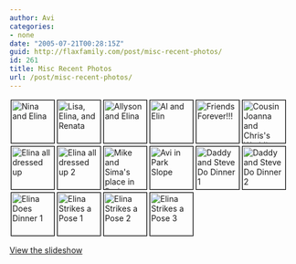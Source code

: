 ```yaml
---
author: Avi
categories:
- none
date: "2005-07-21T00:28:15Z"
guid: http://flaxfamily.com/post/misc-recent-photos/
id: 261
title: Misc Recent Photos
url: /post/misc-recent-photos/
---
```

[<img src="http://photos23.flickr.com/27421054_d259025a1e_s.jpg" alt="Nina and Elina" width="75" height="75" style="margin: 2px; display: inline; border: solid 1px black;" />](http://www.flickr.com/photos/avi4now/27421054/in/set-622286/ "Nina and Elina")[<img src="http://photos23.flickr.com/27421278_5a45382182_s.jpg" alt="Lisa, Elina, and Renata" width="75" height="75" style="margin: 2px; display: inline; border: solid 1px black;" />](http://www.flickr.com/photos/avi4now/27421278/in/set-622286/ "Lisa, Elina, and Renata")[<img src="http://photos23.flickr.com/27421383_eb545046b1_s.jpg" alt="Allyson and Elina" width="75" height="75" style="margin: 2px; display: inline; border: solid 1px black;" />](http://www.flickr.com/photos/avi4now/27421383/in/set-622286/ "Allyson and Elina")[<img src="http://photos23.flickr.com/27421619_16d0278a00_s.jpg" alt="Al and Elin" width="75" height="75" style="margin: 2px; display: inline; border: solid 1px black;" />](http://www.flickr.com/photos/avi4now/27421619/in/set-622286/ "Al and Elin")[<img src="http://photos23.flickr.com/27421757_9c4e199618_s.jpg" alt="Friends Forever!!!" width="75" height="75" style="margin: 2px; display: inline; border: solid 1px black;" />](http://www.flickr.com/photos/avi4now/27421757/in/set-622286/ "Friends Forever!!!")[<img src="http://photos22.flickr.com/27421967_bafc5afd8c_s.jpg" alt="Cousin Joanna and Chris's Wedding at the Pierre" width="75" height="75" style="margin: 2px; display: inline; border: solid 1px black;" />](http://www.flickr.com/photos/avi4now/27421967/in/set-622286/ "Cousin Joanna and Chris's Wedding at the Pierre")[<img src="http://photos23.flickr.com/27422153_d5e81941e1_s.jpg" alt="Elina all dressed up" width="75" height="75" style="margin: 2px; display: inline; border: solid 1px black;" />](http://www.flickr.com/photos/avi4now/27422153/in/set-622286/ "Elina all dressed up")[<img src="http://photos21.flickr.com/27422319_97c86965f7_s.jpg" alt="Elina all dressed up 2" width="75" height="75" style="margin: 2px; display: inline; border: solid 1px black;" />](http://www.flickr.com/photos/avi4now/27422319/in/set-622286/ "Elina all dressed up 2")[<img src="http://photos21.flickr.com/27422612_c56e4ab67a_s.jpg" alt="Mike and Sima's place in Park Slope" width="75" height="75" style="margin: 2px; display: inline; border: solid 1px black;" />](http://www.flickr.com/photos/avi4now/27422612/in/set-622286/ "Mike and Sima's place in Park Slope")[<img src="http://photos23.flickr.com/27422823_9bdccf2c2f_s.jpg" alt="Avi in Park Slope" width="75" height="75" style="margin: 2px; display: inline; border: solid 1px black;" />](http://www.flickr.com/photos/avi4now/27422823/in/set-622286/ "Avi in Park Slope")[<img src="http://photos21.flickr.com/27495156_799ba60b20_s.jpg" alt="Daddy and Steve Do Dinner 1" width="75" height="75" style="margin: 2px; display: inline; border: solid 1px black;" />](http://www.flickr.com/photos/avi4now/27495156/in/set-622286/ "Daddy and Steve Do Dinner 1")[<img src="http://photos23.flickr.com/27495445_a183575f87_s.jpg" alt="Daddy and Steve Do Dinner 2" width="75" height="75" style="margin: 2px; display: inline; border: solid 1px black;" />](http://www.flickr.com/photos/avi4now/27495445/in/set-622286/ "Daddy and Steve Do Dinner 2")[<img src="http://photos21.flickr.com/27495692_f5271d4569_s.jpg" alt="Elina Does Dinner 1" width="75" height="75" style="margin: 2px; display: inline; border: solid 1px black;" />](http://www.flickr.com/photos/avi4now/27495692/in/set-622286/ "Elina Does Dinner 1")[<img src="http://photos22.flickr.com/27495923_d071613ab9_s.jpg" alt="Elina Strikes a Pose 1" width="75" height="75" style="margin: 2px; display: inline; border: solid 1px black;" />](http://www.flickr.com/photos/avi4now/27495923/in/set-622286/ "Elina Strikes a Pose 1")[<img src="http://photos22.flickr.com/27496153_d6d0164cd4_s.jpg" alt="Elina Strikes a Pose 2" width="75" height="75" style="margin: 2px; display: inline; border: solid 1px black;" />](http://www.flickr.com/photos/avi4now/27496153/in/set-622286/ "Elina Strikes a Pose 2")[<img src="http://photos22.flickr.com/27496313_c47448ae3c_s.jpg" alt="Elina Strikes a Pose 3" width="75" height="75" style="margin: 2px; display: inline; border: solid 1px black;" />](http://www.flickr.com/photos/avi4now/27496313/in/set-622286/ "Elina Strikes a Pose 3")

[View the slideshow](http://www.flickr.com/photos/avi4now/sets/622286/show/)